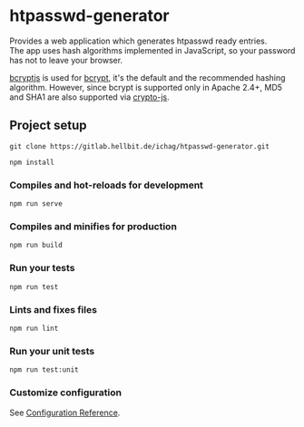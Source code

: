 # htpasswd-generator
Provides a web application which generates htpasswd ready entries.  
The app uses hash algorithms implemented in JavaScript, so your password has not to leave your browser.
 
[bcryptjs](https://github.com/dcodeIO/bcrypt.js/) is used for [bcrypt](https://en.wikipedia.org/wiki/Bcrypt), it's the default and the recommended hashing algorithm.
However, since bcrypt is supported only in Apache 2.4+, MD5 and SHA1 are also supported via [crypto-js](https://github.com/brix/crypto-js).


## Project setup

```
git clone https://gitlab.hellbit.de/ichag/htpasswd-generator.git
```

```
npm install
```

### Compiles and hot-reloads for development
```
npm run serve
```

### Compiles and minifies for production
```
npm run build
```

### Run your tests
```
npm run test
```

### Lints and fixes files
```
npm run lint
```

### Run your unit tests
```
npm run test:unit
```

### Customize configuration
See [Configuration Reference](https://cli.vuejs.org/config/).
